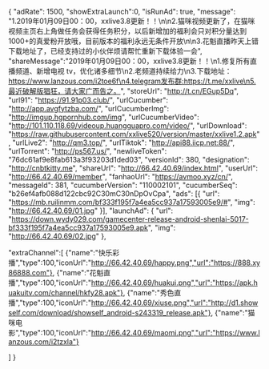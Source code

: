 {
	"adRate": 1500,
	"showExtraLaunch":0,
	"isRunAd": true,
	"message": "1.2019年01月09日00：00，xxlive3.8更新！！\n\n2.猫咪视频更新了，在猫咪视频主页右上角做任务会获得任务积分，以后新增加的福利会只对积分量达到1000+的真爱粉开放哦，目前版本的福利永远无条件开放\n\n3.花魁直播昨天上错下载地址了，已经支持过的小伙伴烦请帮忙重新下载体验一会",
	"shareMessage":"2019年01月09日00：00，xxlive3.8更新！！\n1.修复所有直播频道、新增电视 tv，优化诸多细节\n2.老频道持续给力\n3.下载地址：https://www.lanzous.com/i2toe6f\n4.telegram发布群:https://t.me/xxlive\n5.最近破解版猖狂，请大家广而告之。",
	"storeUrl": "http://t.cn/EGup5Dq",
	"url91": "https://91.91p03.club/",
	"urlCucumber": "http://app.avgfytzba.com/",
	"urlCucumberImg": "http://imgup.hgpornhub.com/img",
	"urlCucumberVideo": "http://101.110.118.69/videoup.huangguapro.com/video/",
	"urlDownload": "https://raw.githubusercontent.com/xxlive520/version/master/xxlive1.2.apk",
	"urlLive2": "http://qm3.top/",
	"urlTiktok": "http://api88.iicp.net:88/",
	"urlTorrent": "http://ps567.us/",
	"newliveToken": "76dc61af9e8fab613a3f93203d1ded03",
	"versionId": 380,
	"designation": "http://cnbtkitty.me",
	"shareUrl": "http://66.42.40.69/index.html",
	"userUrl": "http://66.42.40.69/member",
	"fanhaoUrl": "https://avmoo.xyz/cn/",
	"messageId": 381,
	"cucumberVersion": "110002101",
	"cucumberSeq": "b26ef4afb088d122cbc92C30mC30nDpOvCpa",
	"ads": [{
		"url": "https://mb.ruilinmm.com/bf333f195f7a4ea5cc937a17593005e9/#",
		"img": "http://66.42.40.69/01.jpg"
	}],
	"launchAd": {
		"url": "https://down.wydy029.com/gamecenter-release-android-shenlai-5017-bf333f195f7a4ea5cc937a17593005e9.apk",
		"img": "http://66.42.40.69/02.jpg"
	},

"extraChannel":[
{"name":"快乐彩播","type":100,"iconUrl":"http://66.42.40.69/happy.png","url":"https://888.xy86888.com"},
{"name":"花魁直播","type":100,"iconUrl":"http://66.42.40.69/huakui.png","url":"https://apk.huakuitv.com/channel/hkfy28.apk"},
{"name":"秀色直播","type":100,"iconUrl":"http://66.42.40.69/xiuse.png","url":"http://d1.showself.com/download/showself_android-s243319_release.apk"},
{"name":"猫咪电影","type":100,"iconUrl":"http://66.42.40.69/maomi.png","url":"https://www.lanzous.com/i2tzxla"}


]
}
